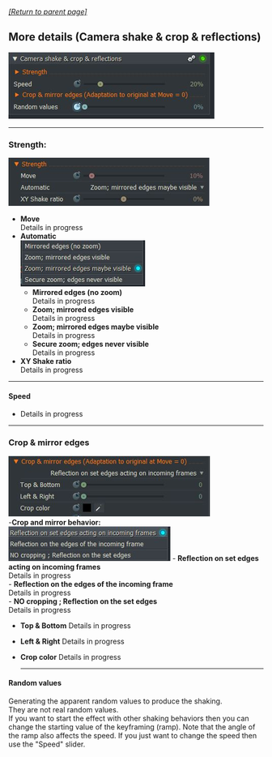 *[[Return to parent page]](../README.md)*  

## More details (Camera shake & crop & reflections)
![](IMG/img2.jpg)  

---------------------------------------------

### Strength:
![](IMG/Strength.jpg)
  - **Move**  
    Details in progress  
  - **Automatic**  
  ![](IMG/Automatic.jpg)
    - **Mirrored edges (no zoom)**  
      Details in progress
    - **Zoom; mirrored edges visible**  
      Details in progress
    - **Zoom; mirrored edges maybe visible**  
      Details in progress
    - **Secure zoom; edges never visible**  
       Details in progress
  - **XY Shake ratio**  
    Details in progress

---------------------------------------------

#### Speed
  - Details in progress

---------------------------------------------

### Crop & mirror edges
![](IMG/Crop.jpg)  
  -**Crop and mirror behavior:**  
  ![](IMG/Reflection.jpg)
    - **Reflection on set edges acting on incoming frames**  
      Details in progress  
    - **Reflection on the edges of the incoming frame**  
      Details in progress  
    - **NO cropping ; Reflection on the set edges**  
      Details in progress  
  - **Top & Bottom**
    Details in progress
  - **Left & Right**
     Details in progress
  - **Crop color**
    Details in progress  
    
    --------------------------------------------
    
#### Random values
Generating the apparent random values to produce the shaking.  
They are not real random values.  
If you want to start the effect with other shaking behaviors then you can change the starting value of the keyframing (ramp). 
Note that the angle of the ramp also affects the speed. If you just want to change the speed then use the "Speed" slider.
